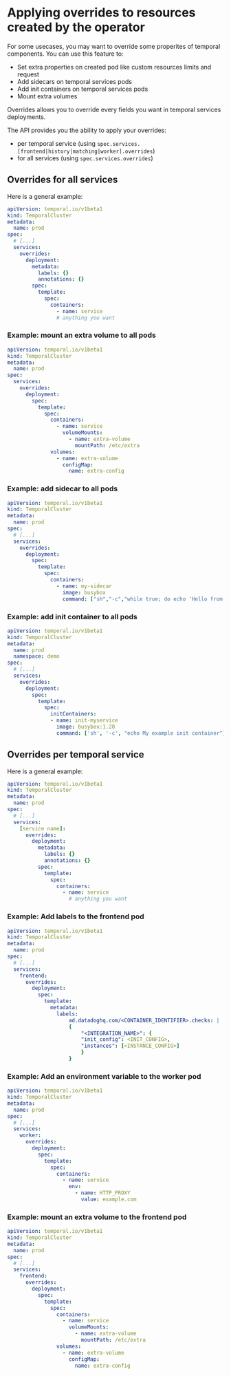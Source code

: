 # Applying overrides to resources created by the operator

For some usecases, you may want to override some properites of temporal components. You can use this feature to:

- Set extra properties on created pod like custom resources limits and request
- Add sidecars on temporal services pods
- Add init containers on temporal services pods
- Mount extra volumes 

Overrides allows you to override every fields you want in temporal services deployments.

The API provides you the ability to apply your overrides:

- per temporal service (using `spec.services.[frontend|history|matching|worker].overrides`)
- for all services (using `spec.services.overrides`)


## Overrides for all services

Here is a general example:

```yaml
apiVersion: temporal.io/v1beta1
kind: TemporalCluster
metadata:
  name: prod
spec:
  # [...]
  services:
    overrides:
      deployment:
        metadata:
          labels: {}
          annotations: {}
        spec:
          template:
            spec:
              containers:
                - name: service
                # anything you want 
```

### Example: mount an extra volume to all pods

```yaml
apiVersion: temporal.io/v1beta1
kind: TemporalCluster
metadata:
  name: prod
spec:
  services:
    overrides:
      deployment:
        spec:
          template:
            spec:
              containers:
                - name: service
                  volumeMounts:
                    - name: extra-volume
                      mountPath: /etc/extra
              volumes:
                - name: extra-volume
                  configMap:
                    name: extra-config
```

### Example: add sidecar to all pods

```yaml
apiVersion: temporal.io/v1beta1
kind: TemporalCluster
metadata:
  name: prod
spec:
  # [...]
  services:
    overrides:
      deployment:
        spec:
          template:
            spec:
              containers:
                - name: my-sidecar
                  image: busybox
                  command: ["sh","-c","while true; do echo 'Hello from sidecar'; sleep 30; done"]
```

### Example: add init container to all pods

```yaml
apiVersion: temporal.io/v1beta1
kind: TemporalCluster
metadata:
  name: prod
  namespace: demo
spec:
  # [...]
  services:
    overrides:
      deployment:
        spec:
          template:
            spec:
              initContainers:
              - name: init-myservice
                image: busybox:1.28
                command: ['sh', '-c', "echo My example init container"]
```

## Overrides per temporal service

Here is a general example:

```yaml
apiVersion: temporal.io/v1beta1
kind: TemporalCluster
metadata:
  name: prod
spec:
  # [...]
  services:
    [service name]:
      overrides:
        deployment:
          metadata:
            labels: {}
            annotations: {}
          spec:
            template:
              spec:
                containers:
                  - name: service
                    # anything you want 
```

### Example: Add labels to the frontend pod

```yaml
apiVersion: temporal.io/v1beta1
kind: TemporalCluster
metadata:
  name: prod
spec:
  # [...]
  services:
    frontend:
      overrides:
        deployment:
          spec:
            template:
              metadata:
                labels:
                    ad.datadoghq.com/<CONTAINER_IDENTIFIER>.checks: |
                    {
                        "<INTEGRATION_NAME>": {
                        "init_config": <INIT_CONFIG>,
                        "instances": [<INSTANCE_CONFIG>]
                        }
                    }
```

### Example: Add an environment variable to the worker pod

```yaml
apiVersion: temporal.io/v1beta1
kind: TemporalCluster
metadata:
  name: prod
spec:
  # [...]
  services:
    worker:
      overrides:
        deployment:
          spec:
            template:
              spec:
                containers:
                  - name: service
                    env:
                      - name: HTTP_PROXY
                        value: example.com
```

### Example: mount an extra volume to the frontend pod

```yaml
apiVersion: temporal.io/v1beta1
kind: TemporalCluster
metadata:
  name: prod
spec:
  # [...]
  services:
    frontend:
      overrides:
        deployment:
          spec:
            template:
              spec:
                containers:
                  - name: service
                    volumeMounts:
                      - name: extra-volume
                        mountPath: /etc/extra
                volumes:
                  - name: extra-volume
                    configMap:
                      name: extra-config
```